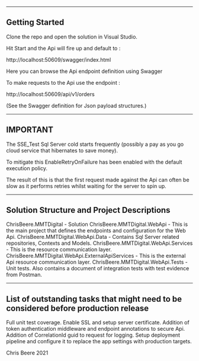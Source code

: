 ---------------
Getting Started
---------------

Clone the repo and open the solution in Visual Studio.

Hit Start and the Api will fire up and default to :

http://localhost:50609/swagger/index.html 

Here you can browse the Api endpoint definition using Swagger


To make requests to the Api use the endpoint :

http://localhost:50609/api/v1/orders

(See the Swagger definition for Json payload structures.)

---------
IMPORTANT
---------

The SSE_Test Sql Server cold starts frequently (possibly a pay as you go cloud service that hibernates to save money).

To mitigate this EnableRetryOnFailure has been enabled with the default execution policy. 

The result of this is that the first request made against the Api can often be slow as it performs retries whilst waiting for the server to spin up.

-------------------------------------------
Solution Structure and Project Descriptions
-------------------------------------------
ChrisBeere.MMTDigital - Solution 
ChrisBeere.MMTDigital.WebApi - This is the main project that defines the endpoints and configuration for the Web Api.
ChrisBeere.MMTDigital.WebApi.Data - Contains Sql Server related repositories, Contexts and Models.
ChrisBeere.MMTDigital.WebApi.Services - This is the resource communication layer.
ChrisBeere.MMTDigital.WebApi.ExternalApiServices - This is the external Api resource communication layer.
ChrisBeere.MMTDigital.WebApi.Tests - Unit tests. Also contains a document of integration tests with test evidence from Postman.

------------------------------------------------------------------------------------
List of outstanding tasks that might need to be considered before production release
------------------------------------------------------------------------------------

Full unit test coverage. 
Enable SSL and setup server certificate.
Addition of token authentication middleware and endpoint annotations to secure Api.
Addition of CorrelationId guid to request for logging.
Setup deployment pipeline and configure it to replace the app settings with production targets.


Chris Beere 2021
